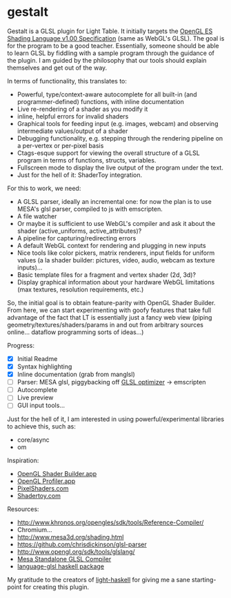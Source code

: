 # gestalt

Gestalt is a GLSL plugin for Light Table.
It initially targets the [OpenGL ES Shading Language v1.00 Specification](http://www.khronos.org/registry/gles/specs/2.0/GLSL_ES_Specification_1.0.17.pdf) (same as WebGL's GLSL).
The goal is for the program to be a good teacher.
Essentially, someone should be able to learn GLSL by fiddling with a sample program through the guidance of the plugin.
I am guided by the philosophy that our tools should explain themselves and get out of the way.

In terms of functionality, this translates to:

- Powerful, type/context-aware autocomplete for all built-in (and programmer-defined) functions, with inline documentation
- Live re-rendering of a shader as you modify it
- inline, helpful errors for invalid shaders
- Graphical tools for feeding input (e.g. images, webcam) and observing intermediate values/output of a shader
- Debugging functionality, e.g. stepping through the rendering pipeline on a per-vertex or per-pixel basis
- Ctags-esque support for viewing the overall structure of a GLSL program in terms of functions, structs, variables.
- Fullscreen mode to display the live output of the program under the text.
- Just for the hell of it: ShaderToy integration.

For this to work, we need:

- A GLSL parser, ideally an incremental one: for now the plan is to use MESA's glsl parser, compiled to js with emscripten.
- A file watcher
- Or maybe it is sufficient to use WebGL's compiler and ask it about the shader (active_uniforms, active_attributes)?
- A pipeline for capturing/redirecting errors
- A default WebGL context for rendering and plugging in new inputs
- Nice tools like color pickers, matrix renderers, input fields for uniform values (a la shader builder: pictures, video, audio, webcam as texture inputs)...
- Basic template files for a fragment and vertex shader (2d, 3d)?
- Display graphical information about your hardware WebGL limitations (max textures, resolution requirements, etc.)

So, the initial goal is to obtain feature-parity with OpenGL Shader Builder.
From here, we can start experimenting with goofy features that take full advantage of the fact that LT is essentially
just a fancy web view (piping geometry/textures/shaders/params in and out from arbitrary sources online...
dataflow programming sorts of ideas...)

Progress:

- [x] Initial Readme
- [x] Syntax highlighting
- [x] Inline documentation (grab from manglsl)
- [ ] Parser: MESA glsl, piggybacking off [GLSL optimizer](https://github.com/aras-p/glsl-optimizer) -> emscripten
- [ ] Autocomplete
- [ ] Live preview
- [ ] GUI input tools...

Just for the hell of it, I am interested in using powerful/experimental libraries
to achieve this, such as:

- core/async
- om

Inspiration:

- [OpenGL Shader Builder.app](https://developer.apple.com/library/mac/documentation/graphicsimaging/conceptual/OpenGLShaderBuilderUserGuide/Introduction/Introduction.html)
- [OpenGL Profiler.app](https://developer.apple.com/library/mac/documentation/graphicsimaging/conceptual/OpenGLProfilerUserGuide/Introduction/Introduction.html)
- [PixelShaders.com](http://pixelshaders.com/)
- [Shadertoy.com](shadertoy.com)

Resources:

- http://www.khronos.org/opengles/sdk/tools/Reference-Compiler/
- Chromium...
- http://www.mesa3d.org/shading.html
- https://github.com/chrisdickinson/glsl-parser
- http://www.opengl.org/sdk/tools/glslang/
- [Mesa Standalone GLSL Compiler](http://www.mesa3d.org/shading.html#standalone)
- [language-glsl haskell package](http://hackage.haskell.org/package/language-glsl)


My gratitude to the creators of [light-haskell](https://github.com/jetaggart/light-haskell) for giving
me a sane starting-point for creating this plugin.
